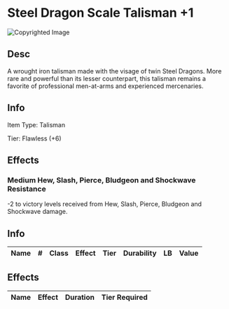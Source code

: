 # Steel Dragon Scale Talisman +1

![Copyrighted Image](SteelDragonScaleTalisman+1.png)

## Desc

A wrought iron talisman made with the visage of twin Steel Dragons. More rare and powerful than its lesser counterpart, this talisman remains a favorite of professional men-at-arms and experienced mercenaries.

## Info

Item Type: Talisman

Tier: Flawless (+6)

## Effects

### Medium Hew, Slash, Pierce, Bludgeon and Shockwave Resistance

-2 to victory levels received from Hew, Slash, Pierce, Bludgeon and Shockwave damage.

## Info

| Name | # | Class | Effect | Tier | Durability | LB | Value |
| :--: | :-: | :---: | :----: | :--: | :--------: | :-: | :---: |

## Effects

| Name | Effect | Duration | Tier Required |
| :--- | :----: | :------: | :-----------: |
